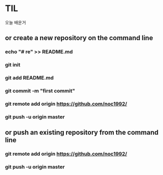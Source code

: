 # TIL
오늘 배운거 

## or create a new repository on the command line

### echo "# re" >> README.md
### git init
### git add README.md
### git commit -m "first commit"
### git remote add origin https://github.com/noc1992/
### git push -u origin master

## or push an existing repository from the command line

### git remote add origin https://github.com/noc1992/
### git push -u origin master
